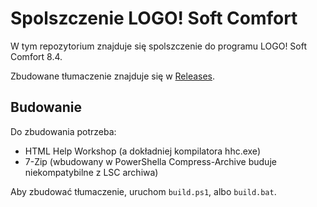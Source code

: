 # Spolszczenie LOGO! Soft Comfort

W tym repozytorium znajduje się spolszczenie do programu LOGO! Soft Comfort 8.4.

Zbudowane tłumaczenie znajduje się w [Releases]("https://github.com/bonk-dev/lsc-spolszczenie/releases").

## Budowanie

Do zbudowania potrzeba:
- HTML Help Workshop (a dokładniej kompilatora hhc.exe)
- 7-Zip (wbudowany w PowerShella Compress-Archive buduje niekompatybilne z LSC archiwa)

Aby zbudować tłumaczenie, uruchom `build.ps1`, albo `build.bat`.
